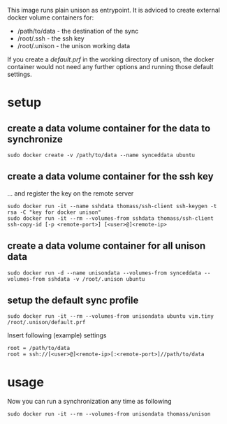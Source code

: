 This image runs plain unison as entrypoint. It is adviced to create external docker volume containers for:

* /path/to/data - the destination of the sync
* /root/.ssh - the ssh key
* /root/.unison - the unison working data

If you create a _default.prf_ in the working directory of unison, the docker container would not need any further options and running those default settings.

# setup

## create a data volume container for the data to synchronize

```
sudo docker create -v /path/to/data --name synceddata ubuntu
```

## create a data volume container for the ssh key

... and register the key on the remote server

```
sudo docker run -it --name sshdata thomass/ssh-client ssh-keygen -t rsa -C "key for docker unison"
sudo docker run -it --rm --volumes-from sshdata thomass/ssh-client ssh-copy-id [-p <remote-port>] [<user>@]<remote-ip>
```

## create a data volume container for all unison data

```
sudo docker run -d --name unisondata --volumes-from synceddata --volumes-from sshdata -v /root/.unison ubuntu
```

## setup the default sync profile

```
sudo docker run -it --rm --volumes-from unisondata ubuntu vim.tiny /root/.unison/default.prf
```

Insert following (example) settings

```
root = /path/to/data
root = ssh://[<user>@]<remote-ip>[:<remote-port>]//path/to/data
```

# usage

Now you can run a synchronization any time as following

```
sudo docker run -it --rm --volumes-from unisondata thomass/unison
```
